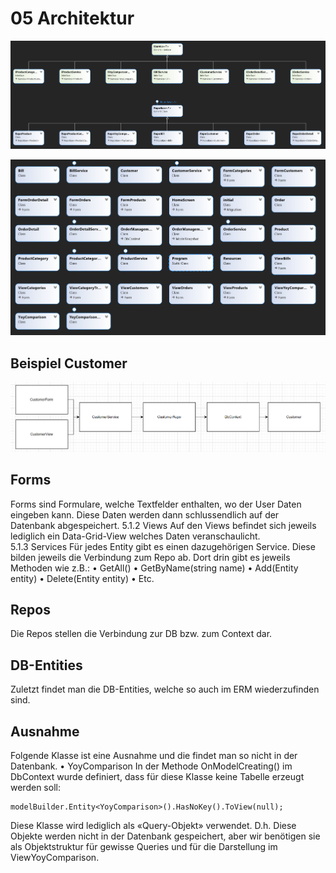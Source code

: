 # 05 Architektur

![class diagram](images/class-diagram-01.png)

![class diagram 2](images/class-diagram-02.png)

## Beispiel Customer

![customer](images/customer.png)

##	Forms
Forms sind Formulare, welche Textfelder enthalten, wo der User Daten eingeben kann. Diese Daten werden dann schlussendlich auf der Datenbank abgespeichert.
5.1.2	Views
Auf den Views befindet sich jeweils lediglich ein Data-Grid-View welches Daten veranschaulicht.  
5.1.3	Services
Für jedes Entity gibt es einen dazugehörigen Service. Diese bilden jeweils die Verbindung zum Repo ab. Dort drin gibt es jeweils Methoden wie z.B.: 
•	GetAll()
•	GetByName(string name)
•	Add(Entity entity)
•	Delete(Entity entity)
•	Etc.
##	Repos
Die Repos stellen die Verbindung zur DB bzw. zum Context dar.
##	DB-Entities
Zuletzt findet man die DB-Entities, welche so auch im ERM wiederzufinden sind.
##	Ausnahme
Folgende Klasse ist eine Ausnahme und die findet man so nicht in der Datenbank.
•	YoyComparison
In der Methode OnModelCreating() im DbContext wurde definiert, dass für diese Klasse keine Tabelle erzeugt werden soll:
```
modelBuilder.Entity<YoyComparison>().HasNoKey().ToView(null);
```
Diese Klasse wird lediglich als «Query-Objekt» verwendet. D.h. Diese Objekte werden nicht in der Datenbank gespeichert, aber wir benötigen sie als Objektstruktur für gewisse Queries und für die Darstellung im ViewYoyComparison.

